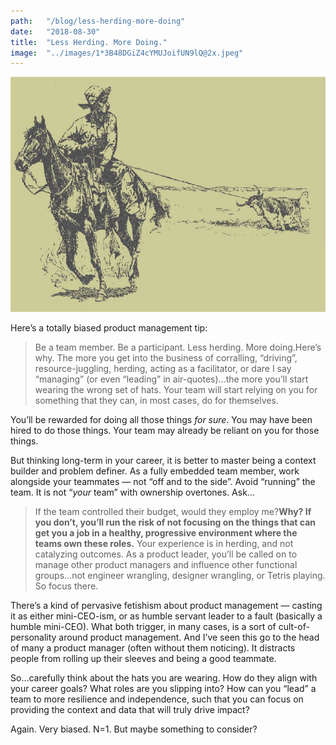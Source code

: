 ```yaml
---
path:	"/blog/less-herding-more-doing"
date:	"2018-08-30"
title:	"Less Herding. More Doing."
image:	"../images/1*3B48DGiZ4cYMUJoifUN9lQ@2x.jpeg"
---
```


![](../images/1*3B48DGiZ4cYMUJoifUN9lQ@2x.jpeg)

Here’s a totally biased product management tip:


> Be a team member. Be a participant. Less herding. More doing.Here’s why. The more you get into the business of corralling, “driving”, resource-juggling, herding, acting as a facilitator, or dare I say “managing” (or even “leading” in air-quotes)…the more you’ll start wearing the wrong set of hats. Your team will start relying on you for something that they can, in most cases, do for themselves.

You’ll be rewarded for doing all those things *for sure*. You may have been hired to do those things. Your team may already be reliant on you for those things.

But thinking long-term in your career, it is better to master being a context builder and problem definer. As a fully embedded team member, work alongside your teammates — not “off and to the side”. Avoid “running” the team. It is not “*your* team” with ownership overtones. Ask…


> If the team controlled their budget, would they employ me?**Why? If you don’t, you’ll run the risk of not focusing on the things that can get you a job in a healthy, progressive environment where the teams own these roles.** Your experience is in herding, and not catalyzing outcomes. As a product leader, you’ll be called on to manage other product managers and influence other functional groups…not engineer wrangling, designer wrangling, or Tetris playing. So focus there.

There’s a kind of pervasive fetishism about product management — casting it as either mini-CEO-ism, or as humble servant leader to a fault (basically a humble mini-CEO). What both trigger, in many cases, is a sort of cult-of-personality around product management. And I’ve seen this go to the head of many a product manager (often without them noticing). It distracts people from rolling up their sleeves and being a good teammate.

So…carefully think about the hats you are wearing. How do they align with your career goals? What roles are you slipping into? How can you “lead” a team to more resilience and independence, such that you can focus on providing the context and data that will truly drive impact?

Again. Very biased. N=1. But maybe something to consider?


